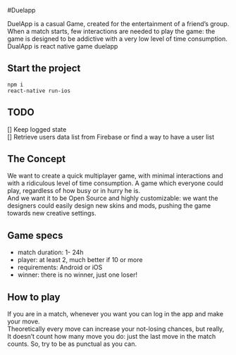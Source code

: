 #Duelapp

DuelApp is a casual Game, created for the entertainment of a friend’s group. When a match starts, few interactions are needed to play the game: the game is designed to be addictive with a very low level of time consumption.  
DualApp is react native game duelapp


## Start the project
```
npm i
react-native run-ios
```

## TODO
[] Keep logged state  
[] Retrieve users data list from Firebase or find a way to have a user list  




## The Concept
We want to create a quick multiplayer game, with minimal interactions and with a ridiculous level of time consumption.
A game which everyone could play, regardless of how busy or in hurry he is.  
And we want it to be Open Source and highly customizable: we want the designers could easily design new skins and mods, pushing the game towards new creative settings.


## Game specs
+ match duration: 1- 24h  
+ player: at least 2, much better if 10 or more  
+ requirements: Android or iOS  
+ winner: there is no winner, just one loser!  


## How to play
If you are in a match, whenever you want you can log in the app and make your move.  
Theoretically every move can increase your not-losing chances, but really, It doesn’t count how many move you do: just the last move in the match counts. So, try to be as punctual as you can.

